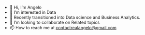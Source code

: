 - 👋 Hi, I’m Angelo
- 👀 I’m interested in Data 
- 🌱 Recently transitioned into Data science and Business Analytics.
- 💞️ I’m looking to collaborate on Related topics
- 📫 How to reach me at contactrealangelo@gmail.com

<!---
angelojun26/angelojun26 is a ✨ special ✨ repository because its `README.md` (this file) appears on your GitHub profile.
You can click the Preview link to take a look at your changes.
--->
